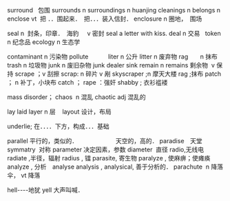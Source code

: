 surround   包围
surrounds  n
surroundings n huanjing
cleanings n
belongs  n 
enclose vt  把 ．．围起来．　把．．．装入信封．
enclosure n 圈地，　围场

seal n  封条，印章．　海豹 
     v 密封 seal a letter with kiss.
deal n  交易  
token n 纪念品
ecology n 生态学

contaminant n 污染物
pollute　　　
liter n 公升
litter n 废弃物
rag　　n 抹布
trash n 垃圾物
junk n 废旧杂物 junk dealer
sink 
remain n remains 剩余物  v 保持
scrape ；v 刮擦 
scrap: n 碎片 v 剐
skyscraper ;n 摩天大楼
rag ;抹布 
patch ； n 补丁，小块布
catch ； 
rape ：强奸
shabby ; 衣衫褴褛

mass
disorder；
chaos  n 混乱
chaotic adj 混乱的

lay laid
layer n 层     layout 设计，布局

underlie; 在．．．．下方，构成．．．基础

parallel 平行的，类似的．
　　　　　　天空的，高的．
paradise　天堂
symmatry  对称
parameter 决定因素，参数
diameter  直径
radio,无线电
radiate ,半径，辐射
radius , 镭
parasite, 寄生物
paralyze , 使麻痹；使瘫痪
analyze , 分析　analyse 
analysis , 
analysical, 善于分析的．
parachute  n 降落伞， vt 降落

hell----地犹
yell 大声叫喊．















